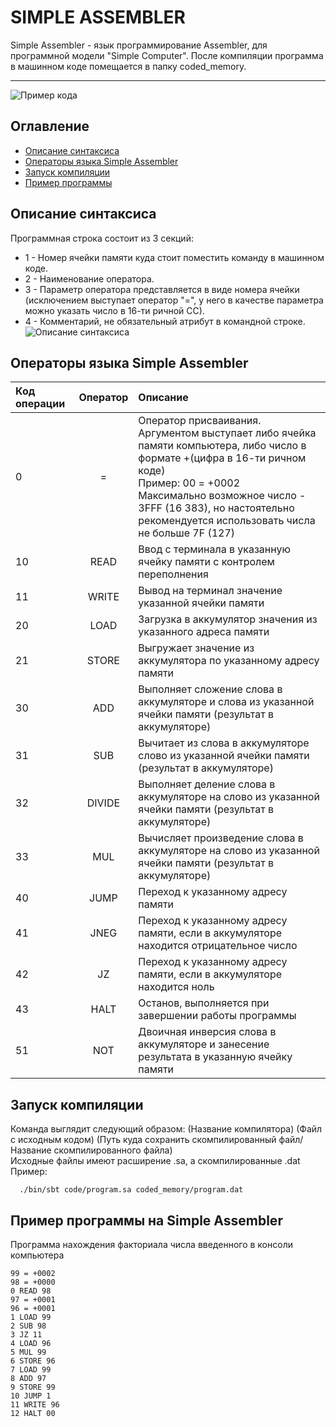 # SIMPLE ASSEMBLER
Simple Assembler - язык программирование Assembler, для программной модели "Simple Computer". После компиляции программа в машинном коде помещается в папку coded_memory.
___
![Пример кода](https://ie.wampi.ru/2022/08/31/PRIMER-KODA-NA-Simple-Assembler_1.jpg)
## Оглавление
- [Описание синтаксиса](#Описание-синтаксиса)
- [Операторы языка Simple Assembler](#Операторы-языка-Simple-Assembler)
- [Запуск компиляции](#Запуск-компиляции)
- [Пример программы](#Пример-программы-на-Simple-Assembler)
## Описание синтаксиса
Программная строка состоит из 3 секций:
- 1 - Номер ячейки памяти куда стоит поместить команду в машинном коде.
- 2 - Наименование оператора.
- 3 - Параметр оператора представляется в виде номера ячейки (исключением выступает оператор "=", у него в качестве параметра можно указать число в 16-ти ричной СС).
- 4 - Комментарий, не обязательный атрибут в командной строке.
<br />![Описание синтаксиса](https://im.wampi.ru/2022/08/31/PRIMER-KODA-NA-Simple-Assembler_2.jpg)

## Операторы языка Simple Assembler
|Код операции|Оператор|Описание|
|:------|:----:|:------|
|0|=|Оператор присваивания. Аргументом выступает либо ячейка памяти компьютера, либо число в формате +(цифра в 16-ти ричном коде)<br />Пример: 00 = +0002 <br /> Максимально возможное число - 3FFF (16 383), но настоятельно рекомендуется использовать числа не больше 7F (127)|
|10|READ|Ввод с терминала в указанную ячейку памяти с контролем переполнения|
|11|WRITE|Вывод на терминал значение указанной ячейки памяти|
|20|LOAD|Загрузка в аккумулятор значения из указанного адреса памяти|
|21|STORE|Выгружает значение из аккумулятора по указанному адресу памяти|
|30|ADD|Выполняет сложение слова в аккумуляторе и слова из указанной ячейки памяти (результат в аккумуляторе)|
|31|SUB|Вычитает из слова в аккумуляторе слово из указанной ячейки памяти (результат в аккумуляторе)|
|32|DIVIDE|Выполняет деление слова в аккумуляторе на слово из указанной ячейки памяти (результат в аккумуляторе)|
|33|MUL|Вычисляет произведение слова в аккумуляторе на слово из указанной ячейки памяти (результат в аккумуляторе)|
|40|JUMP|Переход к указанному адресу памяти|
|41|JNEG|Переход к указанному адресу памяти, если в аккумуляторе находится отрицательное число|
|42|JZ|Переход к указанному адресу памяти, если в аккумуляторе находится ноль|
|43|HALT|Останов, выполняется при завершении работы программы|
|51|NOT|Двоичная инверсия слова в аккумуляторе и занесение результата в указанную ячейку памяти|
## Запуск компиляции
Команда выглядит следующий образом: (Название компилятора) (Файл с исходным кодом) (Путь куда сохранить скомпилированный файл/Название скомпилированного файла) <br /> Исходные файлы имеют расширение .sa, а скомпилированные .dat
<br />Пример:
```
  ./bin/sbt code/program.sa coded_memory/program.dat
```
## Пример программы на Simple Assembler
Программа нахождения факториала числа введенного в консоли компьютера
```
99 = +0002
98 = +0000
0 READ 98
97 = +0001
96 = +0001
1 LOAD 99
2 SUB 98
3 JZ 11
4 LOAD 96
5 MUL 99
6 STORE 96
7 LOAD 99
8 ADD 97
9 STORE 99
10 JUMP 1
11 WRITE 96
12 HALT 00
```
